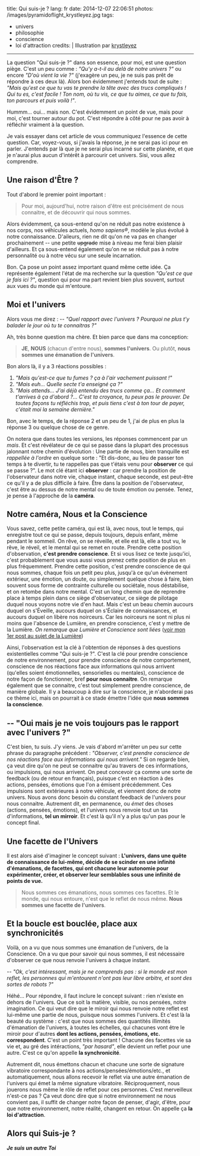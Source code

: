 title: Qui suis-je ?
lang: fr
date: 2014-12-07 22:06:51
photos: /images/pyramidoflight_krystleyez.jpg
tags:
  - univers
  - philosophie
  - conscience
  - loi d'attraction
credits: |
  Illustration par [krystleyez](http://www.krystleyez.com/)
---

La question "Qui suis-je ?" dans son essence, pour moi, est une question piège. C'est un peu comme : *"Qu'y a-t-il au delà de notre univers ?"* ou encore *"D'où vient la vie ?"* (j'exagère un peu, je ne suis pas prêt de répondre à ces deux là).
Alors bon évidemment j'entends tout de suite : *"Mais qu'est ce que tu vas te prendre la tête avec des trucs compliqués ! Qui tu es, c'est facile ! Ton nom, où tu vis, ce que tu aimes, ce que tu fais, ton parcours et puis voilà !"*.

Hummm... oui... mais non. C'est évidemment un point de vue, mais pour moi, c'est tourner autour du pot. C'est répondre à côté pour ne pas avoir à réfléchir vraiment à la question.

Je vais essayer dans cet article de vous communiquez l'essence de cette question. Car, voyez-vous, si j'avais la réponse, je ne serai pas ici pour en parler. <!-- more -->J'entends par là que je ne serai plus incarné sur cette planète, et que je n'aurai plus aucun d'intérêt à parcourir cet univers. Sisi, vous allez comprendre.

## Une raison d'Être ?

Tout d'abord le premier point important :
> Pour moi, aujourd'hui, notre raison d'être est précisément de nous connaitre, et de découvrir qui nous sommes.

Alors évidemment, ça sous-entend qu'on ne réduit pas notre existence à nos corps, nos véhicules actuels, *homo sapiens®*, modèle le plus évolué à notre connaissance. D'aileurs, rien ne dit qu'on ne va pas en changer prochainement -- une petite ~~upgrade~~ mise à niveau me ferai bien plaisir d'ailleurs. Et ça sous-entend également qu'on ne se réduit pas à notre personnalité ou à notre vécu sur une seule incarnation.

Bon. Ça pose un point assez important quand même cette idée. Ça représente également l'état de ma recherche sur la question *"Qu'est ce que je fais ici ?"*, question qui pour ma part revient bien plus souvent, surtout aux vues du monde qui m'entoure.

## Moi et l'univers

Alors vous me direz : 
-- _"Quel rapport avec l'univers ? Pourquoi ne plus t'y balader le jour où tu te connaitras ?"_

Ah, très bonne question ma chère. 
Et bien parce que dans ma conception:
> **JE**, **NOUS** (chacun d'entre nous), **sommes l'univers**. Ou plutôt, **nous sommes une émanation de l'univers**.

Bon alors là, il y a 3 réactions possibles :
1. *"Mais qu'est-ce que tu fumes ? ça à l'air vachement puissant !"*
2. *"Mais euh... Quelle secte t'a enseigné ça ?"*
3. *"Mais attends... J'ai déjà entendu des trucs comme ça... Et comment t'arrives à ça d'abord ?... C'est ta croyance, tu peux pas le prouver. De toutes façons tu réfléchis trop, et puis tiens c'est à ton tour de payer, c'était moi la semaine dernière."*

Bon, avec le temps, de la réponse 2 et un peu de 1, j'ai de plus en plus la réponse 3 ou quelque chose de ce genre.

On notera que dans toutes les versions, les réponses commencent par un *mais*. Et c'est révélateur de ce qui se passe dans la plupart des processus jalonnant notre chemin d'évolution : Une partie de nous, bien tranquille est *rappellée à l'ordre* en quelque sorte : "Et dis-donc, au lieu de passer ton temps à te divertir, tu te rappelles pas que t'étais venu pour **observer** ce qui se passe ?".
Le mot clé étant ici **observer** : car prendre la position de l'observateur dans notre vie, chaque instant, chaque seconde, est peut-être ce qu'il y a de plus difficile à faire. Être dans la position de l'observateur, c'est être au dessus de notre mental ou de toute émotion ou pensée. 
Tenez, je pense à l'approche de la **caméra**.

## Notre caméra, Nous et la Conscience
Vous savez, cette petite caméra, qui est là, avec nous, tout le temps, qui enregistre tout ce qui se passe, depuis toujours, depuis enfant, même pendant le sommeil. On rêve, on se réveille, et elle est là, elle a tout vu, le rêve, le réveil, et le mental qui se remet en route. 
Prendre cette position d'observation, **c'est prendre conscience**. Et si vous lisez ce texte jusqu'ici, c'est probablement que vous aussi vous prenez cette position de plus en plus fréquemment. Prendre cette position, c'est prendre conscience de qui nous sommes, chaque fois un petit peu plus, jusqu'à ce qu'un évènement extérieur, une émotion, un doute, ou simplement quelque chose à faire, bien souvent sous forme de contrainte culturelle ou sociétale, nous déstabilise, et on retombe dans notre mental.
C'est un long chemin que de reprendre place à temps plein dans ce siège d'observateur, ce siège de pilotage duquel nous voyons notre vie d'en haut.
Mais c'est un beau chemin aucours duquel on s'Éveille, aucours duquel on s'Éclaire de connaissances, et aucours duquel on libère nos noirceurs. Car les noirceurs ne sont ni plus ni moins que l'absence de Lumière, en prendre conscience, c'est y mettre de la Lumière.
*On remarque que Lumière et Conscience sont liées* ([voir mon 1er post au sujet de la Lumière](/blog/fr/2014/11/25/nouveau-blog-pour-un-nouveau-monde/))

Ainsi, l'observation est la clé à l'obtention de réponses à des questions existentielles comme "Qui suis-je ?". C'est la clé pour prendre conscience de notre environnement, pour prendre conscience de notre comportement, conscience de nos réactions face aux informations qui nous arrivent (qu'elles soient émotionnelles, sensorielles ou mentales), conscience de notre façon de fonctionner, bref **pour nous connaitre**.
On remarque également que se connaitre, c'est tout simplement prendre conscience, de manière globale. Il y a beaucoup à dire sur la conscience, je n'aborderai pas ce thème ici, mais on pourrait à ce stade émettre l'idée que **nous sommes la conscience**. 

## -- "Oui mais je ne vois toujours pas le rapport avec l'univers ?"

C'est bien, tu suis. 
J'y viens.
Je vais d'abord m'arrêter un peu sur cette phrase du paragraphe précédent :
*"Observer, c'est prendre conscience de nos réactions face aux informations qui nous arrivent."*
Si on regarde bien, ça veut dire qu'on ne peut se connaitre qu'au travers de ces informations, ou impulsions, qui nous arrivent. On peut concevoir ça comme une sorte de feedback (ou de retour en français), puisque c'est en réaction à  des actions, pensées, émotions que l'on a émisent précédemment. Ces impulsions sont extérieures à notre véhicule, et viennent donc de notre univers.
Nous avons donc besoin du constant feedback de l'univers pour nous connaitre.
Autrement dit, en permanence, ou *émet* des choses (actions, pensées, émotions), et l'univers nous renvoie tout un tas d'informations, **tel un mirroir**.
Et c'est là qu'il n'y a plus qu'un pas pour le concept final.

## Une facette de l'Univers
Il est alors aisé d'imaginer le concept suivant : 
**L'univers, dans une quête de connaissance de lui-même, décide de se scinder en une infinité d'émanations, de facettes, qui ont chacune leur autonomie pour expérimenter, créer, et observer leur semblables sous une infinité de points de vue.**
> Nous sommes ces émanations, nous sommes ces facettes. Et le monde, qui nous entoure, n'est que le reflet de nous même.
**Nous sommes une facette de l'univers**.

## Et la boucle est bouclée, place aux synchronicités

Voilà, on a vu que nous sommes une émanation de l'univers, de la Conscience.
On a vu que pour savoir qui nous sommes, il est nécessaire d'observer ce que nous renvoie l'univers à chaque instant.

-- *"Ok, c'est intéressant, mais je ne comprends pas : si le monde est mon reflet, les personnes qui m'entourent n'ont pas leur libre arbitre, et sont des sortes de robots ?"*

Héhé... Pour répondre, il faut inclure le concept suivant : rien n'existe en dehors de l'univers. Que ce soit la matière, visible, ou nos pensées, notre imagination. Ce qui veut dire que le miroir qui nous renvoie notre reflet est lui-même une partie de nous, puisque nous sommes l'univers. Et c'est là la beauté du système : c'est que nous sommes des quantités illimités d'émanation de l'univers, à toutes les échelles, qui chacunes vont être le miroir pour d'autres **dont les actions, pensées, émotions, etc. correspondent**. C'est un point très important !
Chacune des facettes vie sa vie et, au gré des intéractions, *"par hasard"*, elle devient un reflet pour une autre. C'est ce qu'on appelle **la synchronicité**.

Autrement dit, nous émettons chacun et chacune une sorte de signature vibratoire correspondante à nos actions/pensées/émotions/etc., et automatiquement, nous allons recevoir le reflet via une autre émanation de l'univers qui émet la même signature vibratoire. Réciproquement, nous jouerons nous même le rôle de reflet pour ces personnes.
C'est merveilleux n'est-ce pas ?
Ça veut donc dire que si notre environnement ne nous convient pas, il suffit de changer notre façon de penser, d'agir, d'être, pour que notre environnement, notre réalité, changent en retour. 
On appelle ça **la loi d'attraction**.

## Alors qui Suis-je ?
***Je suis un autre Toi***
